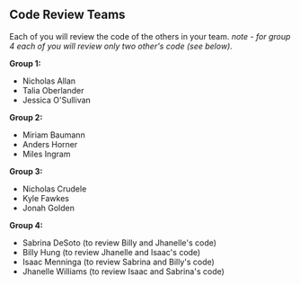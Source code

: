 ## Code Review Teams

Each of you will review the code of the others in your team.
*note - for group 4 each of you will review only two other's code (see below).* 

**Group 1:**
* Nicholas Allan
* Talia Oberlander
* Jessica O'Sullivan

**Group 2:**
* Miriam Baumann
* Anders Horner
* Miles Ingram

**Group 3:**
* Nicholas Crudele
* Kyle Fawkes
* Jonah Golden

**Group 4:**
* Sabrina DeSoto (to review Billy and Jhanelle's code)
* Billy Hung (to review Jhanelle and Isaac's code)
* Isaac Menninga (to review Sabrina and Billy's code)
* Jhanelle Williams (to review Isaac and Sabrina's code)
